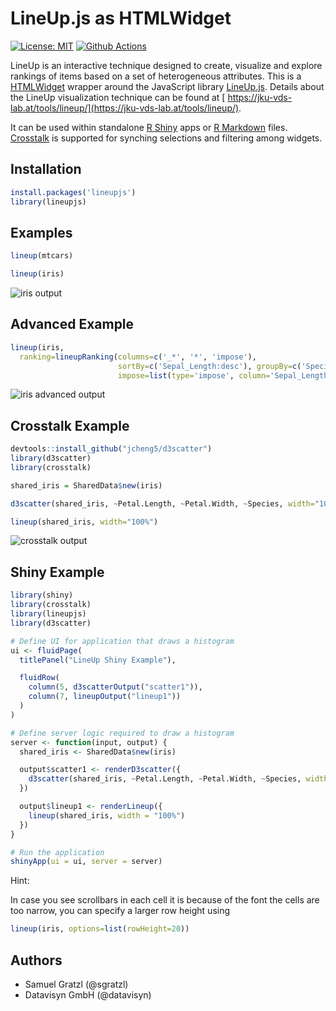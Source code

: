 LineUp.js as HTMLWidget
=======================

[![License: MIT][mit-image]][mit-url] [![Github Actions][github-actions-image]][github-actions-url]

LineUp is an interactive technique designed to create, visualize and explore rankings of items based on a set of heterogeneous attributes.
This is a [HTMLWidget](http://www.htmlwidgets.org/) wrapper around the JavaScript library [LineUp.js](https://github.com/lineupjs/lineupjs). Details about the LineUp visualization technique can be found at [ https://jku-vds-lab.at/tools/lineup/](https://jku-vds-lab.at/tools/lineup/).

It can be used within standalone [R Shiny](https://shiny.rstudio.com/) apps or [R Markdown](https://rmarkdown.rstudio.com/) files.
[Crosstalk](https://rstudio.github.io/crosstalk/) is supported for synching selections and filtering among widgets.

Installation
------------

```R
install.packages('lineupjs')
library(lineupjs)
```

Examples
--------

```R
lineup(mtcars)
```

```R
lineup(iris)
```

![iris output](https://user-images.githubusercontent.com/4129778/34919941-fec50232-f96a-11e7-95be-9eefb213e3d6.png)


Advanced Example
----------------

```R
lineup(iris,
  ranking=lineupRanking(columns=c('_*', '*', 'impose'),
                        sortBy=c('Sepal_Length:desc'), groupBy=c('Species'),
                        impose=list(type='impose', column='Sepal_Length', categoricalColumn='Species')))
```

![iris advanced output](https://user-images.githubusercontent.com/4129778/48187839-898c0d00-e33c-11e8-9d4a-360bc35741f4.png)


Crosstalk Example
-------------

```R
devtools::install_github("jcheng5/d3scatter")
library(d3scatter)
library(crosstalk)

shared_iris = SharedData$new(iris)

d3scatter(shared_iris, ~Petal.Length, ~Petal.Width, ~Species, width="100%")
```

```R
lineup(shared_iris, width="100%")
```

![crosstalk output](https://user-images.githubusercontent.com/4129778/34919938-fb7166de-f96a-11e7-8ea1-443e0923b160.png)



Shiny Example
-------------
```R
library(shiny)
library(crosstalk)
library(lineupjs)
library(d3scatter)

# Define UI for application that draws a histogram
ui <- fluidPage(
  titlePanel("LineUp Shiny Example"),

  fluidRow(
    column(5, d3scatterOutput("scatter1")),
    column(7, lineupOutput("lineup1"))
  )
)

# Define server logic required to draw a histogram
server <- function(input, output) {
  shared_iris <- SharedData$new(iris)

  output$scatter1 <- renderD3scatter({
    d3scatter(shared_iris, ~Petal.Length, ~Petal.Width, ~Species, width = "100%")
  })

  output$lineup1 <- renderLineup({
    lineup(shared_iris, width = "100%")
  })
}

# Run the application
shinyApp(ui = ui, server = server)
```

Hint:

In case you see scrollbars in each cell it is because of the font the cells are too narrow, you can specify a larger row height using

```R
lineup(iris, options=list(rowHeight=20))
```

Authors
-------

 * Samuel Gratzl (@sgratzl)
 * Datavisyn GmbH (@datavisyn)


[mit-image]: https://img.shields.io/badge/License-MIT-yellow.svg
[mit-url]: https://opensource.org/licenses/MIT
[github-actions-image]: https://github.com/lineupjs/lineup_htmlwidget/workflows/ci/badge.svg
[github-actions-url]: https://github.com/lineupjs/lineup_htmlwidget/actions
